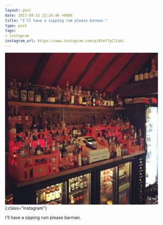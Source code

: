 ```yaml
---
layout: post
date: 2017-08-31 22:24:48 +0000
title: "I'll have a sipping rum please barman."
type: post
tags:
- instagram
instagram_url: https://www.instagram.com/p/BYeY7yClLbk/
---
```


![Instagram - BYeY7yClLbk](/assets/BYeY7yClLbk.jpg){:class="instagram"}

I'll have a sipping rum please barman.
